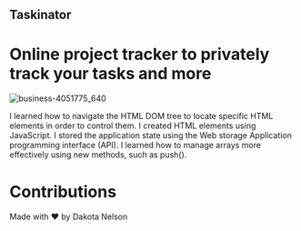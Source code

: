 ## Taskinator

# Online project tracker to privately track your tasks and more

![business-4051775_640](https://user-images.githubusercontent.com/77229281/107890974-84d23e00-6ee1-11eb-9173-03a1f4a6b008.jpg)


I learned how to navigate the HTML DOM tree to locate specific HTML elements in order to control them.
I created HTML elements using JavaScript.
I stored the application state using the Web storage Application programming interface (API).
I learned how to manage arrays more effectively using new methods, such as push().

# Contributions
Made with ❤️ by Dakota Nelson